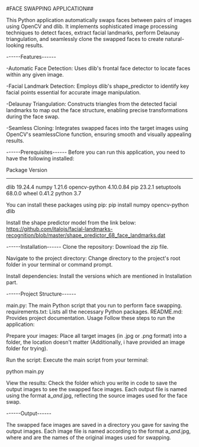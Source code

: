 #FACE SWAPPING APPLICATION##

This Python application automatically swaps faces between pairs of images using OpenCV and dlib. It implements sophisticated image processing techniques to detect faces, extract facial landmarks, perform Delaunay triangulation, and seamlessly clone the swapped faces to create natural-looking results.

------Features------

-Automatic Face Detection: Uses dlib's frontal face detector to locate faces within any given image.

-Facial Landmark Detection: Employs dlib's shape_predictor to identify key facial points essential for accurate image manipulation.

-Delaunay Triangulation: Constructs triangles from the detected facial landmarks to map out the face structure, enabling precise transformations during the face swap.

-Seamless Cloning: Integrates swapped faces into the target images using OpenCV's seamlessClone function, ensuring smooth and visually appealing results.

------Prerequisites------
Before you can run this application, you need to have the following installed:

Package       Version
------------- ---------
dlib          19.24.4
numpy         1.21.6
opencv-python 4.10.0.84
pip           23.2.1
setuptools    68.0.0
wheel         0.41.2
python	      3.7		

You can install these packages using pip:
pip install numpy opencv-python dlib

Install the shape predictor model from the link below:
https://github.com/italojs/facial-landmarks-recognition/blob/master/shape_predictor_68_face_landmarks.dat

------Installation------
Clone the repository: Download the zip file.

Navigate to the project directory: Change directory to the project's root folder in your terminal or command prompt.

Install dependencies: Install the versions which are mentioned in Installation part.

------Project Structure------

main.py: The main Python script that you run to perform face swapping.
requirements.txt: Lists all the necessary Python packages.
README.md: Provides project documentation.
Usage
Follow these steps to run the application:

Prepare your images: Place all target images (in .jpg or .png format) into a folder, the location doesn't matter (Additionally, i have provided an image folder for trying).

Run the script: Execute the main script from your terminal:

python main.py

View the results: Check the folder which you write in code to save the output images to see the swapped face images. Each output file is named using the format a_<image1>_and_<image2>.jpg, reflecting the source images used for the face swap.

------Output------

The swapped face images are saved in a directory you gave for saving the output images. Each image file is named according to the format a_<img1>_and_<img2>.jpg, where <img1> and <img2> are the names of the original images used for swapping.
